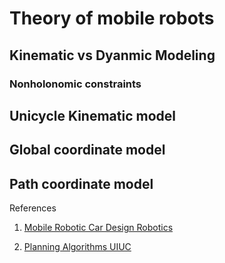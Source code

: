 # Theory of mobile robots

## Kinematic vs Dyanmic Modeling

### Nonholonomic constraints

## Unicycle Kinematic model
## Global coordinate model
## Path coordinate model

References

1. [Mobile Robotic Car Design Robotics](https://www.amazon.com/Mobile-Robotic-Car-Design-Robotics/dp/007143870X)

2. [Planning Algorithms UIUC](http://planning.cs.uiuc.edu/node660.html)
